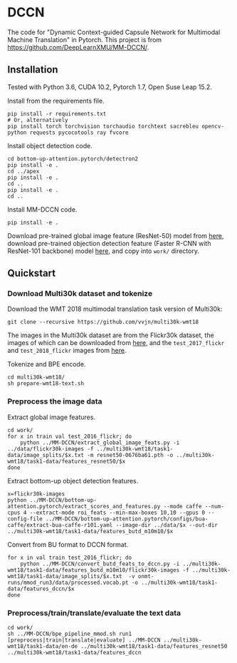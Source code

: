 # DCCN
The code for "Dynamic Context-guided Capsule Network for Multimodal Machine Translation" in Pytorch. 
This project is from https://github.com/DeepLearnXMU/MM-DCCN/.

## Installation

Tested with Python 3.6, CUDA 10.2, Pytorch 1.7, Open Suse Leap 15.2.

Install from the requirements file.
```shell
pip install -r requirements.txt
# Or, alternatively
pip install torch torchvision torchaudio torchtext sacrebleu opencv-python requests pycocotools ray fvcore
```

Install object detection code.
```shell
cd bottom-up-attention.pytorch/detectron2
pip install -e .
cd ../apex
pip install -e .
cd ..
pip install -e .
cd ..
```

Install MM-DCCN code.
```shell
pip install -e .
```

Download pre-trained global image feature (ResNet-50) model from [here](https://download.pytorch.org/models/resnet50-0676ba61.pth), download pre-trained objection detection feature (Faster R-CNN with ResNet-101 backbone) model [here](https://awma1-my.sharepoint.com/:u:/g/personal/yuz_l0_tn/EaXvCC3WjtlLvvEfLr3oa8UBLA21tcLh4L8YLbYXl6jgjg?download=1), and copy into `work/` directory.


## Quickstart

### Download Multi30k dataset and tokenize

Download the WMT 2018 multimodal translation task version of Multi30k:
```shell
git clone --recursive https://github.com/vvjn/multi30k-wmt18
```
The images in the Multi30k dataset are from the Flickr30k dataset, the images of which can be downloaded from [here](http://shannon.cs.illinois.edu/DenotationGraph/data/index.html), and the `test_2017_flickr` and `test_2018_flickr` images from [here](https://drive.google.com/drive/folders/1kfgmYFL5kup51ET7WQNxYmKCvwz_Hjkt).

Tokenize and BPE encode.
```shell
cd multi30k-wmt18/
sh prepare-wmt18-text.sh
```

### Preprocess the image data

Extract global image features.
```shell
cd work/
for x in train val test_2016_flickr; do
    python ../MM-DCCN/extract_global_image_feats.py -i ../data/flickr30k-images -f ../multi30k-wmt18/task1-data/image_splits/$x.txt -m resnet50-0676ba61.pth -o ../multi30k-wmt18/task1-data/features_resnet50/$x
done
```

Extract bottom-up object detection features.
```shell
x=flickr30k-images
python ../MM-DCCN/bottom-up-attention.pytorch/extract_scores_and_features.py --mode caffe --num-cpus 4 --extract-mode roi_feats --min-max-boxes 10,10 --gpus 0 --config-file ../MM-DCCN/bottom-up-attention.pytorch/configs/bua-caffe/extract-bua-caffe-r101.yaml --image-dir ../data/$x --out-dir ../multi30k-wmt18/task1-data/features_butd_m10m10/$x
```

Convert from BU format to DCCN format.
```shell
for x in val train test_2016_flickr; do
    python ../MM-DCCN/convert_butd_feats_to_dccn.py -i ../multi30k-wmt18/task1-data/features_butd_m10m10/flickr30k-images -f ../multi30k-wmt18/task1-data/image_splits/$x.txt  -v onmt-runs/mmod_run3/data/processed.vocab.pt -o ../multi30k-wmt18/task1-data/features_dccn/$x
done
```

### Preprocess/train/translate/evaluate the text data

```shell
cd work/
sh ../MM-DCCN/bpe_pipeline_mmod.sh run1 [preprocess|train|translate|evaluate] ../MM-DCCN ../multi30k-wmt18/task1-data/en-de ../multi30k-wmt18/task1-data/features_resnet50 ../multi30k-wmt18/task1-data/features_dccn
```

